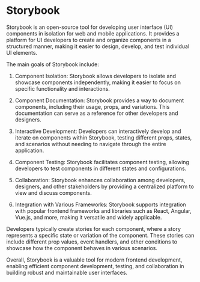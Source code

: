 # Storybook

Storybook is an open-source tool for developing user interface (UI) components in isolation for web and mobile applications. It provides a platform for UI developers to create and organize components in a structured manner, making it easier to design, develop, and test individual UI elements.

The main goals of Storybook include:

1. Component Isolation: Storybook allows developers to isolate and showcase components independently, making it easier to focus on specific functionality and interactions.

2. Component Documentation: Storybook provides a way to document components, including their usage, props, and variations. This documentation can serve as a reference for other developers and designers.

3. Interactive Development: Developers can interactively develop and iterate on components within Storybook, testing different props, states, and scenarios without needing to navigate through the entire application.

4. Component Testing: Storybook facilitates component testing, allowing developers to test components in different states and configurations.

5. Collaboration: Storybook enhances collaboration among developers, designers, and other stakeholders by providing a centralized platform to view and discuss components.

6. Integration with Various Frameworks: Storybook supports integration with popular frontend frameworks and libraries such as React, Angular, Vue.js, and more, making it versatile and widely applicable.

Developers typically create stories for each component, where a story represents a specific state or variation of the component. These stories can include different prop values, event handlers, and other conditions to showcase how the component behaves in various scenarios.

Overall, Storybook is a valuable tool for modern frontend development, enabling efficient component development, testing, and collaboration in building robust and maintainable user interfaces.
